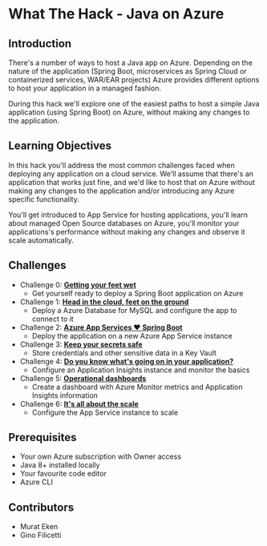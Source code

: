 # What The Hack - Java on Azure

## Introduction

There's a number of ways to host a Java app on Azure. Depending on the nature of the application (Spring Boot, microservices as Spring Cloud or containerized services, WAR/EAR projects) Azure provides different options to host your application in a managed fashion.

During this hack we'll explore one of the easiest paths to host a simple Java application (using Spring Boot) on Azure, without making any changes to the application.

## Learning Objectives

In this hack you'll address the most common challenges faced when deploying any application on a cloud service. We'll assume that there's an application that works just fine, and we'd like to host that on Azure without making any changes to the application and/or introducing any Azure specific functionality.

You'll get introduced to App Service for hosting applications, you'll learn about managed Open Source databases on Azure, you'll monitor your applications's performance without making any changes and observe it scale automatically.

## Challenges

- Challenge 0: **[Getting your feet wet](Student/challenge-00.md)**
  - Get yourself ready to deploy a Spring Boot application on Azure
- Challenge 1: **[Head in the cloud, feet on the ground](Student/challenge-01.md)**
  - Deploy a Azure Database for MySQL and configure the app to connect to it
- Challenge 2: **[Azure App Services :heart: Spring Boot](Student/challenge-02.md)**
  - Deploy the application on a new Azure App Service instance
- Challenge 3: **[Keep your secrets safe](Student/challenge-03.md)**
  - Store credentials and other sensitive data in a Key Vault
- Challenge 4: **[Do you know what's going on in your application?](Student/challenge-04.md)**
  - Configure an Application Insights instance and monitor the basics
- Challenge 5: **[Operational dashboards](Student/challenge-05.md)**
  - Create a dashboard with Azure Monitor metrics and Application Insights information
- Challenge 6: **[It's all about the scale](Student/challenge-06.md)**
  - Configure the App Service instance to scale

## Prerequisites

- Your own Azure subscription with Owner access
- Java 8+ installed locally
- Your favourite code editor
- Azure CLI

## Contributors

- Murat Eken
- Gino Filicetti
